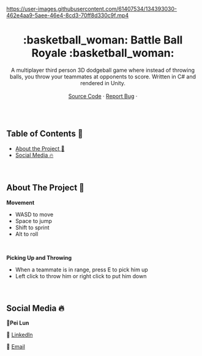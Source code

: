 <!DOCTYPE html>
<html>

  

https://user-images.githubusercontent.com/61407534/134393030-462e4aa9-5aee-46e4-8cd3-70ff8d330c9f.mp4


  <!-- TITLE -->

  <h1 align="center"> :basketball_woman: Battle Ball Royale :basketball_woman: </a></h1>
  <p align="center">
    A multiplayer third person 3D dodgeball game where instead of throwing balls, you throw your teammates at opponents to score. Written in C# and rendered in Unity. 
    <br />
    <br />
    <a href="https://github.com/peilunnn/Battle-Ball-Royale/tree/main/Assets/Scripts">Source Code</a>
    ·
    <a href="https://github.com/peilunnn/Battle-Ball-Royale/issues">Report Bug</a>
    ·
  </p>

</p>
<br /><br />


<!-- TABLE OF CONTENTS -->

## Table of Contents :notebook_with_decorative_cover:

* [About the Project :eyes:](#about-the-project)
* [Social Media :fire:](#contact)
<br /><br /><br />

## About The Project :eyes:

**Movement**
* WASD to move
* Space to jump
* Shift to sprint
* Alt to roll

<br />

**Picking Up and Throwing**
* When a teammate is in range, press E to pick him up
* Left click to throw him or right click to put him down
<br /><br /><br />

## Social Media :fire:

🥂**Pei Lun** 

🔗 [LinkedIn](https://www.linkedin.com/in/pei-lun-tan/)

📧 [Email](mailto:PTAN065@e.ntu.edu.sg)





